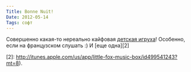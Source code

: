 ```yaml
---
Title: Bonne Nuit!
Date: 2012-05-14
Tags: софт
---
```


Совершенно какая-то нереально кайфовая [детская игруха][1]! Особенно, если на французском слушать :) И [еще одна][2]

[1]: http://itunes.apple.com/us/app/nighty-night!-hd/id428492588?mt=8
[2]: http://itunes.apple.com/us/app/little-fox-music-box/id499541243?mt=8).
